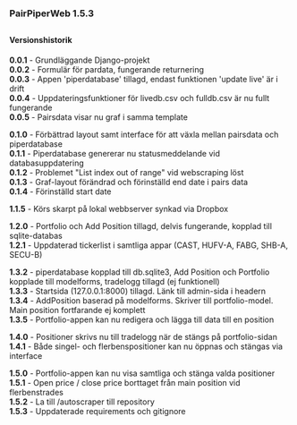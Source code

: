 ### PairPiperWeb 1.5.3

##
#### Versionshistorik<br>
**0.0.1** - Grundläggande Django-projekt <br>
**0.0.2** - Formulär för pardata, fungerande returnering <br>
**0.0.3** - Appen 'piperdatabase' tillagd, endast funktionen 'update live' är i drift <br>
**0.0.4** - Uppdateringsfunktioner för livedb.csv och fulldb.csv är nu fullt fungerande <br>
**0.0.5** - Pairsdata visar nu graf i samma template <br>

**0.1.0** - Förbättrad layout samt interface för att växla mellan pairsdata och piperdatabase <br>
**0.1.1** - Piperdatabase genererar nu statusmeddelande vid databasuppdatering <br>
**0.1.2** - Problemet "List index out of range" vid webscraping löst <br>
**0.1.3** - Graf-layout förändrad och förinställd end date i pairs data <br>
**0.1.4** - Förinställd start date <br>

**1.1.5** - Körs skarpt på lokal webbserver synkad via Dropbox

**1.2.0** - Portfolio och Add Position tillagd, delvis fungerande, kopplad till sqlite-databas<br>
**1.2.1** - Uppdaterad tickerlist i samtliga appar (CAST, HUFV-A, FABG, SHB-A, SECU-B)<br>

**1.3.2** - piperdatabase kopplad till db.sqlite3, Add Position och Portfolio kopplade till modelforms, tradelogg tillagd (ej funktionell)<br>
**1.3.3** - Startsida (127.0.0.1:8000) tillagd. Länk till admin-sida i headern <br>
**1.3.4** - AddPosition baserad på modelforms. Skriver till portfolio-model. Main position fortfarande ej komplett <br>
**1.3.5** - Portfolio-appen kan nu redigera och lägga till data till en position  <br>

**1.4.0** - Positioner skrivs nu till tradelogg när de stängs på portfolio-sidan  <br>
**1.4.1** - Både singel- och flerbenspositioner kan nu öppnas och stängas via interface  <br>

**1.5.0** - Portfolio-appen kan nu visa samtliga och stänga valda positioner <br>
**1.5.1** - Open price / close price borttaget från main position vid flerbenstrades <br>
**1.5.2** - La till /autoscraper till repository <br>
**1.5.3** - Uppdaterade requirements och gitignore <br>
